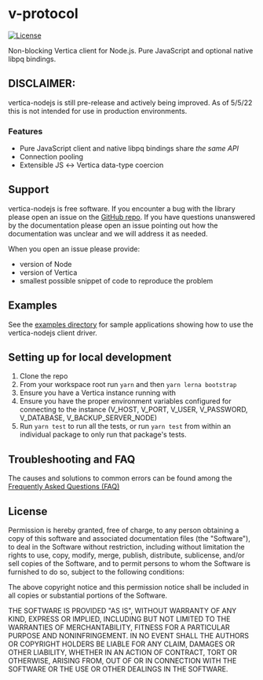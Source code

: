 # v-protocol

<!-- NPM package when published -->
<!-- NPM downloads when published -->
[![License](https://img.shields.io/github/license/vertica/vertica-nodejs)](https://opensource.org/licenses/MIT)

Non-blocking Vertica client for Node.js. Pure JavaScript and optional native libpq bindings.

## DISCLAIMER: 
vertica-nodejs is still pre-release and actively being improved. As of 5/5/22 this is not intended for use in production environments. 

<!--
## Documentation

Each package in this repo should have its own readme more focused on how to develop/contribute. For more information on how to contribute, check out our [contributing guidelines](#contributing-guidelines).-->

<!-- ## Installation
    To install vertica-nodejs with npm: ``` TO DO ```

    To use vertica-nodejs linked locally from source (not recommended in production): ``` TO DO - Take notes from http://confluence.verticacorp.com/display/DEV/Node.js+Development+Resources```

-->

### Features

- Pure JavaScript client and native libpq bindings share _the same API_
- Connection pooling
- Extensible JS ↔ Vertica data-type coercion
<!-- - Supported Vertica features -->
  <!-- - Async notifications with `LISTEN/NOTIFY` verifiy this -->
  <!-- - Bulk import & export with `COPY TO/COPY FROM` not part of the MVP -->

## Support

vertica-nodejs is free software. If you encounter a bug with the library please open an issue on the [GitHub repo](https://github.com/vertica/vertica-nodejs). If you have questions unanswered by the documentation please open an issue pointing out how the documentation was unclear and we will address it as needed. 

When you open an issue please provide:

- version of Node
- version of Vertica
- smallest possible snippet of code to reproduce the problem

<!-- 
## Contributing

Outside contributions to this project are greatly appreciated. Following standard Vertica open source practices, please see [CONTRIBUTING.md](CONTRIBUTING.md)
-->

## Examples

See the [examples directory](https://github.com/vertica/vertica-nodejs/tree/master/examples) for sample applications showing how to use the vertica-nodejs client driver.

## Setting up for local development

1. Clone the repo
2. From your workspace root run `yarn` and then `yarn lerna bootstrap`
3. Ensure you have a Vertica instance running with 
4. Ensure you have the proper environment variables configured for connecting to the instance (V_HOST, V_PORT, V_USER, V_PASSWORD, V_DATABASE, V_BACKUP_SERVER_NODE)
5. Run `yarn test` to run all the tests, or run `yarn test` from within an individual package to only run that package's tests. 

## Troubleshooting and FAQ

The causes and solutions to common errors can be found among the [Frequently Asked Questions (FAQ)](https://github.com/vertica/vertica-nodejs/wiki/FAQ)

## License

<!-- Original work Copyright (c) 2010-2020 Brian Carlson (brian.m.carlson@gmail.com) -->
<!-- Modified work Copyright (c) 2022 Micro Focus or one of its affiliates.  -->

Permission is hereby granted, free of charge, to any person obtaining a copy
of this software and associated documentation files (the "Software"), to deal
in the Software without restriction, including without limitation the rights
to use, copy, modify, merge, publish, distribute, sublicense, and/or sell
copies of the Software, and to permit persons to whom the Software is
furnished to do so, subject to the following conditions:

The above copyright notice and this permission notice shall be included in
all copies or substantial portions of the Software.

THE SOFTWARE IS PROVIDED "AS IS", WITHOUT WARRANTY OF ANY KIND, EXPRESS OR
IMPLIED, INCLUDING BUT NOT LIMITED TO THE WARRANTIES OF MERCHANTABILITY,
FITNESS FOR A PARTICULAR PURPOSE AND NONINFRINGEMENT. IN NO EVENT SHALL THE
AUTHORS OR COPYRIGHT HOLDERS BE LIABLE FOR ANY CLAIM, DAMAGES OR OTHER
LIABILITY, WHETHER IN AN ACTION OF CONTRACT, TORT OR OTHERWISE, ARISING FROM,
OUT OF OR IN CONNECTION WITH THE SOFTWARE OR THE USE OR OTHER DEALINGS IN
THE SOFTWARE.
